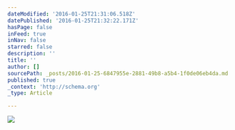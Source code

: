 ```yaml
---
dateModified: '2016-01-25T21:31:06.518Z'
datePublished: '2016-01-25T21:32:22.171Z'
hasPage: false
inFeed: true
inNav: false
starred: false
description: ''
title: ''
author: []
sourcePath: _posts/2016-01-25-6847955e-2881-49b8-a5b4-1f0de06eb4da.md
published: true
_context: 'http://schema.org'
_type: Article

---
```

![](https://the-grid-user-content.s3-us-west-2.amazonaws.com/425db38f-7fab-4dbd-b14c-bb3e34437de7.jpg)